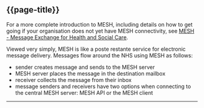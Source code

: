 ## {{page-title}}

<div class="nhsd-a-box nhsd-a-box--bg-light-blue nhsd-!t-margin-bottom-6 nhsd-t-body">
    For a more complete introduction to MESH, including details on how to get going if your organisation does not yet have MESH connectivity, see <a href="https://digital.nhs.uk/services/message-exchange-for-social-care-and-health-mesh">MESH - Message Exchange for Health and Social Care</a>.
</div>

Viewed very simply, MESH is like a poste restante service for electronic message delivery. Messages flow around the NHS using MESH as follows:

- sender creates message and sends to the MESH server
- MESH server places the message in the destination mailbox
- receiver collects the message from their inbox
- message senders and receivers have two options when connecting to the central MESH server: MESH API or the MESH client

---